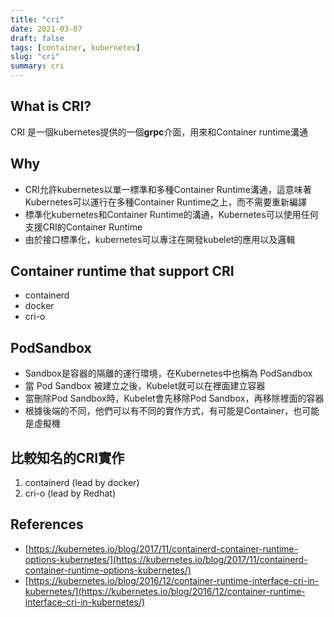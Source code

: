 ```yaml
---
title: "cri"
date: 2021-03-07
draft: false
tags: [container, kubernetes]
slug: "cri"
summary: cri
---
```


## What is CRI?

CRI 是一個kubernetes提供的一個**grpc**介面，用來和Container runtime溝通

## Why

* CRI允許kubernetes以單一標準和多種Container Runtime溝通，這意味著Kubernetes可以運行在多種Container Runtime之上，而不需要重新編譯
* 標準化kubernetes和Container Runtime的溝通，Kubernetes可以使用任何支援CRI的Container Runtime
* 由於接口標準化，kubernetes可以專注在開發kubelet的應用以及邏輯

## Container runtime that support CRI

* containerd
* docker
* cri-o

## PodSandbox

* Sandbox是容器的隔離的運行環境，在Kubernetes中也稱為 PodSandbox
* 當 Pod Sandbox 被建立之後，Kubelet就可以在裡面建立容器
* 當刪除Pod Sandbox時，Kubelet會先移除Pod Sandbox，再移除裡面的容器
* 根據後端的不同，他們可以有不同的實作方式，有可能是Container，也可能是虛擬機

## 比較知名的CRI實作

1. containerd (lead by docker)
1. cri-o (lead by Redhat)

## References

* [https://kubernetes.io/blog/2017/11/containerd-container-runtime-options-kubernetes/](https://kubernetes.io/blog/2017/11/containerd-container-runtime-options-kubernetes/)
* [https://kubernetes.io/blog/2016/12/container-runtime-interface-cri-in-kubernetes/](https://kubernetes.io/blog/2016/12/container-runtime-interface-cri-in-kubernetes/)